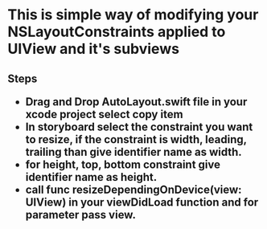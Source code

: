 <h1>This is simple way of modifying your NSLayoutConstraints applied to UIView and it's subviews</h1>
<h2>Steps</2>
<ul>
  <li> Drag and Drop AutoLayout.swift file in your xcode project select copy item
  <li> In storyboard select the constraint you want to resize, if the constraint is width, leading, trailing than give identifier name as width.
  <li> for height, top, bottom constraint give identifier name as height.
  <li> call func resizeDependingOnDevice(view: UIView) in your viewDidLoad function and for parameter pass view.
</ul>

